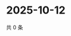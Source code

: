 # 2025-10-12

共 0 条

<!-- BEGIN ZHIHUQUESTIONS -->
<!-- 最后更新时间 Sun Oct 12 2025 22:08:50 GMT+0800 (China Standard Time) -->

<!-- END ZHIHUQUESTIONS -->
